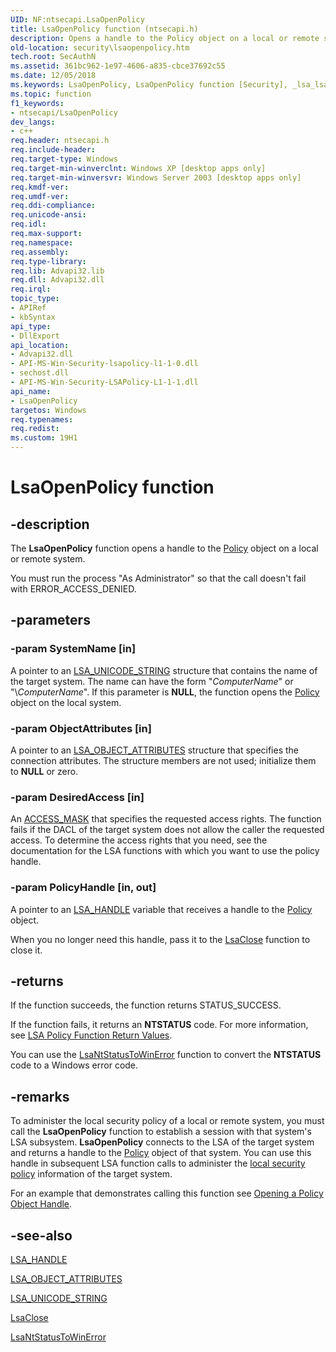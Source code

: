 ```yaml
---
UID: NF:ntsecapi.LsaOpenPolicy
title: LsaOpenPolicy function (ntsecapi.h)
description: Opens a handle to the Policy object on a local or remote system.
old-location: security\lsaopenpolicy.htm
tech.root: SecAuthN
ms.assetid: 361bc962-1e97-4606-a835-cbce37692c55
ms.date: 12/05/2018
ms.keywords: LsaOpenPolicy, LsaOpenPolicy function [Security], _lsa_lsaopenpolicy, ntsecapi/LsaOpenPolicy, security.lsaopenpolicy
ms.topic: function
f1_keywords:
- ntsecapi/LsaOpenPolicy
dev_langs:
- c++
req.header: ntsecapi.h
req.include-header: 
req.target-type: Windows
req.target-min-winverclnt: Windows XP [desktop apps only]
req.target-min-winversvr: Windows Server 2003 [desktop apps only]
req.kmdf-ver: 
req.umdf-ver: 
req.ddi-compliance: 
req.unicode-ansi: 
req.idl: 
req.max-support: 
req.namespace: 
req.assembly: 
req.type-library: 
req.lib: Advapi32.lib
req.dll: Advapi32.dll
req.irql: 
topic_type:
- APIRef
- kbSyntax
api_type:
- DllExport
api_location:
- Advapi32.dll
- API-MS-Win-Security-lsapolicy-l1-1-0.dll
- sechost.dll
- API-MS-Win-Security-LSAPolicy-L1-1-1.dll
api_name:
- LsaOpenPolicy
targetos: Windows
req.typenames: 
req.redist: 
ms.custom: 19H1
---
```


# LsaOpenPolicy function


## -description


The <b>LsaOpenPolicy</b> function opens a handle to the <a href="https://docs.microsoft.com/windows/desktop/SecMgmt/policy-object">Policy</a> object on a local or remote system.

You must run the process "As Administrator" so that the call doesn't fail with ERROR_ACCESS_DENIED.


## -parameters




### -param SystemName [in]

A pointer to an 
<a href="https://docs.microsoft.com/windows/desktop/api/lsalookup/ns-lsalookup-lsa_unicode_string">LSA_UNICODE_STRING</a> structure that contains the name of the target system. The name can have the form "<i>ComputerName</i>" or "\\<i>ComputerName</i>". If this parameter is <b>NULL</b>, the function opens the <a href="https://docs.microsoft.com/windows/desktop/SecMgmt/policy-object">Policy</a> object on the local system.


### -param ObjectAttributes [in]

A pointer to an 
<a href="https://docs.microsoft.com/windows/desktop/api/lsalookup/ns-lsalookup-lsa_object_attributes">LSA_OBJECT_ATTRIBUTES</a> structure that specifies the connection attributes. The structure members are not used; initialize them to <b>NULL</b> or zero.


### -param DesiredAccess [in]

An <a href="https://docs.microsoft.com/windows/desktop/SecAuthZ/access-mask">ACCESS_MASK</a> that specifies the requested access rights. The function fails if the DACL of the target system does not allow the caller the requested access. To determine the access rights that you need, see the documentation for the LSA functions with which you want to use the policy handle.


### -param PolicyHandle [in, out]

A pointer to an 
<a href="https://docs.microsoft.com/windows/desktop/SecMgmt/lsa-handle">LSA_HANDLE</a> variable that receives a handle to the <a href="https://docs.microsoft.com/windows/desktop/SecMgmt/policy-object">Policy</a> object.

When you no longer need this handle, pass it to the 
<a href="https://docs.microsoft.com/windows/desktop/api/ntsecapi/nf-ntsecapi-lsaclose">LsaClose</a> function to close it.


## -returns



If the function succeeds, the function returns STATUS_SUCCESS.

If the function fails, it returns an <b>NTSTATUS</b> code. For more information, see 
<a href="https://docs.microsoft.com/windows/desktop/SecMgmt/management-return-values">LSA Policy Function Return Values</a>.

You can use the 
<a href="https://docs.microsoft.com/windows/desktop/api/ntsecapi/nf-ntsecapi-lsantstatustowinerror">LsaNtStatusToWinError</a> function to convert the <b>NTSTATUS</b> code to a Windows error code.




## -remarks



To administer the local security policy of a local or remote system, you must call the <b>LsaOpenPolicy</b> function to establish a session with that system's LSA subsystem. <b>LsaOpenPolicy</b> connects to the LSA of the target system and returns a handle to the <a href="https://docs.microsoft.com/windows/desktop/SecMgmt/policy-object">Policy</a> object of that system. You can use this handle in subsequent LSA function calls to administer the 
<a href="https://docs.microsoft.com/windows/desktop/SecMgmt/local-security-policy">local security policy</a> information of the target system.

For an example that demonstrates calling this function see 
<a href="https://docs.microsoft.com/windows/desktop/SecMgmt/opening-a-policy-object-handle">Opening a Policy Object Handle</a>.




## -see-also




<a href="https://docs.microsoft.com/windows/desktop/SecMgmt/lsa-handle">LSA_HANDLE</a>



<a href="https://docs.microsoft.com/windows/desktop/api/lsalookup/ns-lsalookup-lsa_object_attributes">LSA_OBJECT_ATTRIBUTES</a>



<a href="https://docs.microsoft.com/windows/desktop/api/lsalookup/ns-lsalookup-lsa_unicode_string">LSA_UNICODE_STRING</a>



<a href="https://docs.microsoft.com/windows/desktop/api/ntsecapi/nf-ntsecapi-lsaclose">LsaClose</a>



<a href="https://docs.microsoft.com/windows/desktop/api/ntsecapi/nf-ntsecapi-lsantstatustowinerror">LsaNtStatusToWinError</a>
 

 

